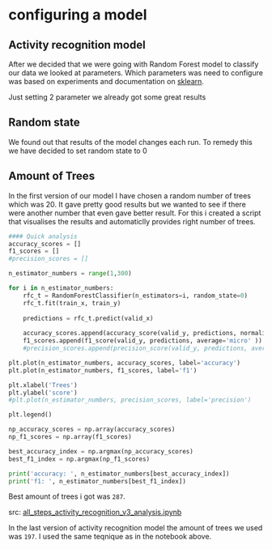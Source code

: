 # configuring a model
## Activity recognition model
After we decided that we were going with Random Forest model to classify our data we looked at parameters.
Which parameters was need to configure was based on experiments and documentation on [sklearn](http://scikit-learn.org/stable/modules/generated/sklearn.ensemble.RandomForestClassifier.html).

Just setting 2 parameter we already got some great results

## Random state
We found out that results of the model changes each run. To remedy this we have decided to set random state to 0

## Amount of Trees
In the first version of our model I have chosen a random number of trees which was 20. 
It gave pretty good results but we wanted to see if there were another number that even gave better result.
For this i created a script that visualises the results and automaticlly provides right number of trees.

````python
#### Quick analysis
accuracy_scores = []
f1_scores = []
#precision_scores = []

n_estimator_numbers = range(1,300)

for i in n_estimator_numbers:
    rfc_t = RandomForestClassifier(n_estimators=i, random_state=0)
    rfc_t.fit(train_x, train_y)
    
    predictions = rfc_t.predict(valid_x)
    
    accuracy_scores.append(accuracy_score(valid_y, predictions, normalize=True))
    f1_scores.append(f1_score(valid_y, predictions, average='micro' ))
    #precision_scores.append(precision_score(valid_y, predictions, average='micro'))

````

````python
plt.plot(n_estimator_numbers, accuracy_scores, label='accuracy')
plt.plot(n_estimator_numbers, f1_scores, label='f1')

plt.xlabel('Trees')
plt.ylabel('score')
#plt.plot(n_estimator_numbers, precision_scores, label='precision')

plt.legend()
````

````python
np_accuracy_scores = np.array(accuracy_scores)
np_f1_scores = np.array(f1_scores)

best_accuracy_index = np.argmax(np_accuracy_scores)
best_f1_index = np.argmax(np_f1_scores)

print('accuracy: ', n_estimator_numbers[best_accuracy_index])
print('f1: ', n_estimator_numbers[best_f1_index])
````
Best amount of trees i got was `287`.

src: [all_steps_activity_recognition_v3_analysis.ipynb](../../evidence/python_notebook/all_steps_activity_recognition_v3_analysis.ipynb)

In the last version of activity recognition model the amount of trees we used was `197`. I used the same teqnique as in the notebook above.


